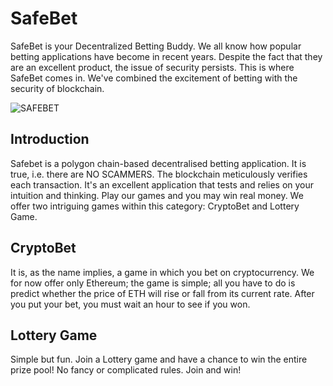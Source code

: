 # SafeBet
SafeBet is your Decentralized Betting Buddy. We all know how popular betting applications have become in recent years. Despite the fact that they are an excellent product, the issue of security persists. This is where SafeBet comes in. We've combined the excitement of betting with the security of blockchain.

![SAFEBET](https://user-images.githubusercontent.com/53111491/170787732-40f0b8b6-a359-4784-9323-5dc3f3ad0ce7.png)

## Introduction
Safebet is a polygon chain-based decentralised betting application. It is true, i.e. there are NO SCAMMERS. The blockchain meticulously verifies each transaction. It's an excellent application that tests and relies on your intuition and thinking. Play our games and you may win real money. We offer two intriguing games within this category: CryptoBet and Lottery Game.

## CryptoBet
It is, as the name implies, a game in which you bet on cryptocurrency. We for now offer only Ethereum; the game is simple; all you have to do is predict whether the price of ETH will rise or fall from its current rate. After you put your bet, you must wait an hour to see if you won.


## Lottery Game
Simple but fun. Join a Lottery game and have a chance to win the entire prize pool! No fancy or complicated rules. Join and win!
